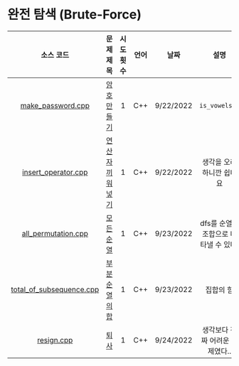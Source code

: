 # 완전 탐색 (Brute-Force)
|소스 코드|문제 제목|시도 횟수|언어|날짜|설명|
|:---:|:---:|:---:|:---:|:---:|:---:|
|[make_password.cpp](./make_password.cpp)|[암호 만들기](http://boj.kr/1759)|1|C++|9/22/2022|`is_vowels()`|
|[insert_operator.cpp](./insert_operator.cpp)|[연산자 끼워넣기](http://boj.kr/14888)|1|C++|9/22/2022|생각을 오래 하니깐 쉽네요|
|[all_permutation.cpp](./all_permutation.cpp)|[모든 순열](http://boj.kr/10974)|1|C++|9/23/2022|dfs를 순열과 조합으로 나타낼 수 있다!|
|[total_of_subsequence.cpp](./total_of_subsequence.cpp)|[부분순열의 합](http://boj.kr/1182)|1|C++|9/23/2022|집합의 힘|
|[resign.cpp](./resign.cpp)|[퇴사](http://boj.kr/14501)|1|C++|9/24/2022|생각보다 진짜 어려운 문제였다..|
